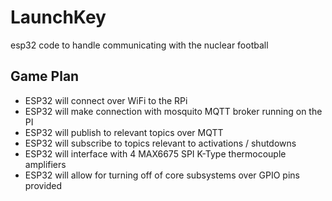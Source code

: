 # LaunchKey

esp32 code to handle communicating with the nuclear football

## Game Plan

- ESP32 will connect over WiFi to the RPi
- ESP32 will make connection with mosquito MQTT broker running on the PI
- ESP32 will publish to relevant topics over MQTT
- ESP32 will subscribe to topics relevant to activations / shutdowns
- ESP32 will interface with 4 MAX6675 SPI K-Type thermocouple amplifiers
- ESP32 will allow for turning off of core subsystems over GPIO pins provided

